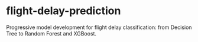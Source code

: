 # flight-delay-prediction
Progressive model development for flight delay classification: from Decision Tree to Random Forest and XGBoost.

